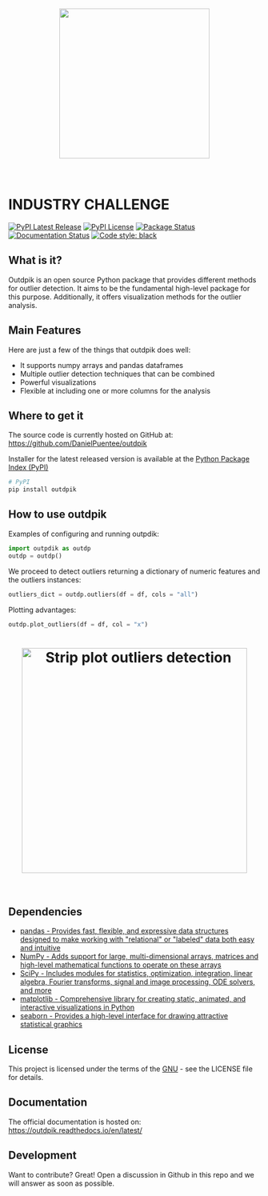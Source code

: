 

<h1 align="center">
<img src="https://github.com/DanielPuentee/outdpik/blob/main/branding/logo/primary/outdpik.png?raw=true" width="300">
</h1><br>

# INDUSTRY CHALLENGE

[![PyPI Latest Release](https://img.shields.io/pypi/v/outdpik.svg)](https://pypi.org/project/outdpik/)
[![PyPI License](https://img.shields.io/pypi/l/outdpik.svg)](license.txt)
[![Package Status](https://img.shields.io/pypi/status/pandas.svg)](https://pypi.org/project/outdpik/)
[![Documentation Status](https://readthedocs.org/projects/outdpik/badge/?version=latest)](https://outdpik.readthedocs.io/en/latest/)
[![Code style: black](https://img.shields.io/badge/code%20style-black-000000.svg)](https://github.com/psf/black)

## What is it?
Outdpik is an open source Python package that provides different methods for outlier detection. 
It aims to be the fundamental high-level package for this purpose. 
Additionally, it offers visualization methods for the outlier analysis.

## Main Features
Here are just a few of the things that outdpik does well:

- It supports numpy arrays and pandas dataframes
- Multiple outlier detection techniques that can be combined
- Powerful visualizations
- Flexible at including one or more columns for the analysis

## Where to get it
The source code is currently hosted on GitHub at:
https://github.com/DanielPuentee/outdpik

Installer for the latest released version is available at the [Python
Package Index (PyPI)](https://pypi.org/project/outdpik)

```sh
# PyPI
pip install outdpik
```

## How to use outdpik
Examples of configuring and running outpdik:

```python
import outpdik as outdp
outdp = outdp()
```

We proceed to detect outliers returning a dictionary of numeric features and the outliers instances:

```python
outliers_dict = outdp.outliers(df = df, cols = "all")
```
Plotting advantages:

```python
outdp.plot_outliers(df = df, col = "x")
```
<h1 align="center">
<img src="https://github.com/DanielPuentee/outdpik/blob/main/branding/logo/primary/graph.png?raw=true" width=450 alt="Strip plot outliers detection">
</h1><br>

## Dependencies
- [pandas - Provides fast, flexible, and expressive data structures designed to make working with "relational" or "labeled" data both easy and intuitive](https://pandas.pydata.org/)
- [NumPy - Adds support for large, multi-dimensional arrays, matrices and high-level mathematical functions to operate on these arrays](https://www.numpy.org)
- [SciPy - Includes modules for statistics, optimization, integration, linear algebra, Fourier transforms, signal and image processing, ODE solvers, and more](https://scipy.org/)
- [matplotlib - Comprehensive library for creating static, animated, and interactive visualizations in Python](https://matplotlib.org/)
- [seaborn - Provides a high-level interface for drawing attractive statistical graphics](https://seaborn.pydata.org/)

## License
This project is licensed under the terms of the [GNU](https://github.com/DanielPuentee/outdpik/blob/main/license.txt) - see the LICENSE file for details.

## Documentation
The official documentation is hosted on: https://outdpik.readthedocs.io/en/latest/

## Development
Want to contribute? Great!
Open a discussion in Github in this repo and we will answer as soon as possible.
